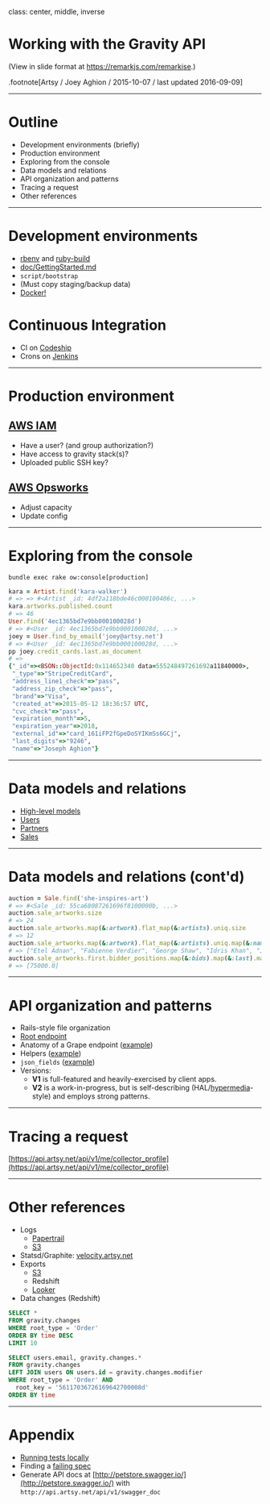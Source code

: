 class: center, middle, inverse

# Working with the Gravity API

(View in slide format at https://remarkjs.com/remarkise.)

.footnote[Artsy / Joey Aghion / 2015-10-07 / last updated 2016-09-09]

---

# Outline

* Development environments (briefly)
* Production environment
* Exploring from the console
* Data models and relations
* API organization and patterns
* Tracing a request
* Other references

---

# Development environments

* [rbenv](https://github.com/sstephenson/rbenv) and [ruby-build](https://github.com/sstephenson/ruby-build)
* [doc/GettingStarted.md](https://github.com/artsy/gravity/tree/master/doc/GettingStarted.md)
* `script/bootstrap`
* (Must copy staging/backup data)
* [Docker!](https://github.com/artsy/gravity/tree/master/doc/Docker.md)

# Continuous Integration

* CI on [Codeship](https://codeship.com/projects/113406)
* Crons on [Jenkins](http://joe.artsy.net:9000/)

---

# Production environment

## [AWS IAM](https://aws.amazon.com/iam/)
* Have a user? (and group authorization?)
* Have access to gravity stack(s)?
* Uploaded public SSH key?

## [AWS Opsworks](https://aws.amazon.com/opsworks/)
* Adjust capacity
* Update config

---

# Exploring from the console

```
bundle exec rake ow:console[production]
```

```ruby
kara = Artist.find('kara-walker')
# => => #<Artist _id: 4df2a118bde46c000100406c, ...>
kara.artworks.published.count
# => 46
User.find('4ec1365bd7e9bb000100028d')
# => #<User _id: 4ec1365bd7e9bb000100028d, ...>
joey = User.find_by_email('joey@artsy.net')
# => #<User _id: 4ec1365bd7e9bb000100028d, ...>
pp joey.credit_cards.last.as_document
# =>
{"_id"=><BSON::ObjectId:0x114652340 data=555248497261692a11840000>,
 "_type"=>"StripeCreditCard",
 "address_line1_check"=>"pass",
 "address_zip_check"=>"pass",
 "brand"=>"Visa",
 "created_at"=>2015-05-12 18:36:57 UTC,
 "cvc_check"=>"pass",
 "expiration_month"=>5,
 "expiration_year"=>2018,
 "external_id"=>"card_161iFP2fGpeDoSYIKmSs6GCj",
 "last_digits"=>"9246",
 "name"=>"Joseph Aghion"}
```

---

# Data models and relations

* [High-level models](https://cloud.githubusercontent.com/assets/28120/10327510/19bcfa1a-6c76-11e5-92e1-4b8524834193.png)
* [Users](https://cloud.githubusercontent.com/assets/28120/10270142/0d68183c-6ab7-11e5-814d-3188dd9e13b9.png)
* [Partners](https://cloud.githubusercontent.com/assets/28120/10270147/1a5d3a4a-6ab7-11e5-8443-2d4df4e0cc92.png)
* [Sales](https://cloud.githubusercontent.com/assets/28120/10270148/2cebad54-6ab7-11e5-8767-34be783d00a4.png)

---

# Data models and relations (cont'd)

```ruby
auction = Sale.find('she-inspires-art')
# => #<Sale _id: 55ca68087261696f8100000b, ...>
auction.sale_artworks.size
# => 24
auction.sale_artworks.map(&:artwork).flat_map(&:artists).uniq.size
# => 12
auction.sale_artworks.map(&:artwork).flat_map(&:artists).uniq.map(&:name).sort
# => ["Etel Adnan", "Fabienne Verdier", "George Shaw", "Idris Khan", "Jonathan Trayte", "Journeys by Design", "Kevin Francis Gray", "Massimo Izzo", "Sevan Bıçakçı", "VINIV", "Zaha Hadid", "Zhu Jinshi"]
auction.sale_artworks.first.bidder_positions.map(&:bids).map(&:last).map(&:amount_dollars)
# => [75000.0]
```

---

# API organization and patterns

* Rails-style file organization
* [Root endpoint](https://github.com/artsy/gravity/blob/master/app/api/v1/root_endpoint.rb)
* Anatomy of a Grape endpoint ([example](https://github.com/artsy/gravity/blob/master/app/api/v1/genes_endpoint.rb))
* Helpers ([example](https://github.com/artsy/gravity/blob/master/app/api/util/pagination_parameters.rb))
* `json_fields` ([example](https://github.com/artsy/gravity/blob/ae3405a77fc767d0ded1685c7777db566a945811/app/models/domain/sale.rb#L98))
* Versions:
  * **V1** is full-featured and heavily-exercised by client apps.
  * **V2** is a work-in-progress, but is self-describing (HAL/[hypermedia](http://apievangelist.com/2014/01/07/what-is-a-hypermedia-api/)-style) and employs strong patterns.

---

# Tracing a request

[https://api.artsy.net/api/v1/me/collector_profile](https://api.artsy.net/api/v1/me/collector_profile)

---

# Other references

* Logs
  * [Papertrail](https://papertrailapp.com/groups/262621/events)
  * [S3](https://console.aws.amazon.com/s3/home?region=us-east-1&bucket=artsy-logs&prefix=)
* Statsd/Graphite: [velocity.artsy.net](http://velocity.artsy.net)
* Exports
  * [S3](https://console.aws.amazon.com/s3/home?region=us-east-1&bucket=artsy-data&prefix=reports/)
  * Redshift
  * [Looker](https://artsy.looker.com/spaces/8)
* Data changes (Redshift)

```sql
SELECT *
FROM gravity.changes
WHERE root_type = 'Order'
ORDER BY time DESC
LIMIT 10

SELECT users.email, gravity.changes.*
FROM gravity.changes
LEFT JOIN users ON users.id = gravity.changes.modifier
WHERE root_type = 'Order' AND
  root_key = '56117036726169642700008d'
ORDER BY time
```

---

# Appendix

* [Running tests locally](https://cloud.githubusercontent.com/assets/28120/10327740/2e0f7c4c-6c79-11e5-9e97-c05e319dd130.gif)
* Finding a [failing spec](https://codeship.com/projects/113406/builds/18108528)
* Generate API docs at [http://petstore.swagger.io/](http://petstore.swagger.io/) with `http://api.artsy.net/api/v1/swagger_doc`
